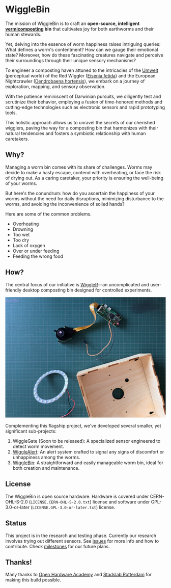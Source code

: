 # WiggleBin

The mission of WiggleBin is to craft an **open-source, intelligent [vermicomposting](https://en.wikipedia.org/wiki/Vermicompost) bin** that cultivates joy for both earthworms and their human stewards. 

Yet, delving into the essence of worm happiness raises intriguing queries: What defines a worm's contentment? How can we gauge their emotional state? Moreover, how do these fascinating creatures navigate and perceive their surroundings through their unique sensory mechanisms?

To engineer a composting haven attuned to the intricacies of the [Umwelt](https://en.wikipedia.org/wiki/Umwelt) (perceptual world) of the Red Wiggler ([Eisenia fetida](https://en.wikipedia.org/wiki/Eisenia_fetida)) and the European Nightcrawler ([Dendrobaena hortensis](https://en.wikipedia.org/wiki/Dendrobaena_hortensis)), we embark on a journey of exploration, mapping, and sensory observation. 

With the patience reminiscent of Darwinian pursuits, we diligently test and scrutinize their behavior, employing a fusion of time-honored methods and cutting-edge technologies such as electronic sensors and rapid prototyping tools. 

This holistic approach allows us to unravel the secrets of our cherished wigglers, paving the way for a composting bin that harmonizes with their natural tendencies and fosters a symbiotic relationship with human caretakers.

## Why?

Managing a worm bin comes with its share of challenges. Worms may decide to make a hasty escape, contend with overheating, or face the risk of drying out. As a caring caretaker, your priority is ensuring the well-being of your worms. 

But here's the conundrum: how do you ascertain the happiness of your worms without the need for daily disruptions, minimizing disturbance to the worms, and avoiding the inconvenience of soiled hands?

 Here are some of the common problems.
- Overheating
- Drowning
- Too wet
- Too dry
- Lack of oxygen
- Over or under feeding
- Feeding the wrong food

## How?

The central focus of our initiative is [WiggleR](./WiggleR/README.md)—an uncomplicated and user-friendly desktop composting bin designed for controlled experiments.

![Images of tracking worms with OpenCV](./WiggleR/Images/WiggleRRaspberryAndRing.jpeg)

Complementing this flagship project, we've developed several smaller, yet significant sub-projects:

1. WiggleGate (Soon to be released): A specialized sensor engineered to detect worm movement.
2. [WiggleAlert](./WiggleAlert/README.md): An alert system crafted to signal any signs of discomfort or unhappiness among the worms.
3. [WiggleBin](./WiggleBin/README.md): A straightforward and easily manageable worm bin, ideal for both creation and maintenance.

## License

The WiggleBin is open source hardware. Hardware is covered under CERN-OHL-S-2.0 (`LICENSE.CERN-OHL-S-2.0.txt`) license and software under GPL-3.0-or-later (`LICENSE.GPL-3.0-or-later.txt`) license.

## Status

This project is in the research and testing phase. Currently our research involves trying out different sensors. See [issues](https://github.com/studiorabota/wiggle-bin/issues) for more info and how to contribute. Check [milestones](https://github.com/studiorabota/wiggle-bin/milestones) for our future plans.

## Thanks!

Many thanks to [Open Hardware Academy](https://www.openhardware.academy/01_Welcome.html) and [Stadslab Rotterdam](https://stadslabrotterdam.nl/) for making this build possible.